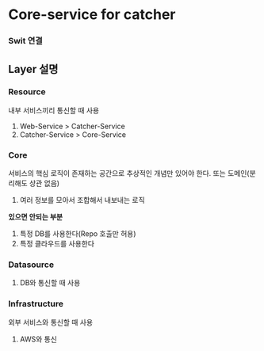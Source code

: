 # Core-service for catcher
### Swit 연결

## Layer 설명
### Resource
내부 서비스끼리 통신할 때 사용

1. Web-Service > Catcher-Service
2. Catcher-Service > Core-Service

### Core
서비스의 핵심 로직이 존재하는 공간으로 추상적인 개념만 있어야 한다. 또는 도메인(분리해도 상관 없음)
1. 여러 정보를 모아서 조합해서 내보내는 로직

**있으면 안되는 부분**
1. 특정 DB를 사용한다(Repo 호출만 허용)
2. 특정 클라우드를 사용한다

### Datasource
1. DB와 통신할 때 사용

### Infrastructure
외부 서비스와 통신할 때 사용
1. AWS와 통신
